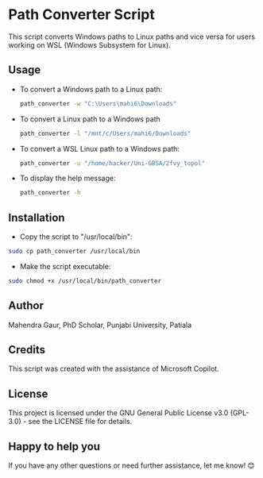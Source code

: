 # Path Converter Script

This script converts Windows paths to Linux paths and vice versa for users working on WSL (Windows Subsystem for Linux).

## Usage

- To convert a Windows path to a Linux path:
  ```bash
  path_converter -w "C:\Users\mahi6\Downloads"
  ```

- To convert a Linux path to a Windows path
  ```bash
  path_converter -l "/mnt/c/Users/mahi6/Downloads"
  ```
  
- To convert a WSL Linux path to a Windows path:
  ```bash
  path_converter -u "/home/hacker/Uni-GBSA/2fvy_topol"
  ```
  
- To display the help message:
  ```bash
  path_converter -h
  ```

## Installation
- Copy the script to "/usr/local/bin":
```bash
sudo cp path_converter /usr/local/bin
```
- Make the script executable:
```bash
sudo chmod +x /usr/local/bin/path_converter
```
## Author
Mahendra Gaur, PhD Scholar, Punjabi University, Patiala

## Credits
This script was created with the assistance of Microsoft Copilot.

## License
This project is licensed under the GNU General Public License v3.0 (GPL-3.0) - see the LICENSE file for details.

## Happy to help you
If you have any other questions or need further assistance, let me know! 😊
